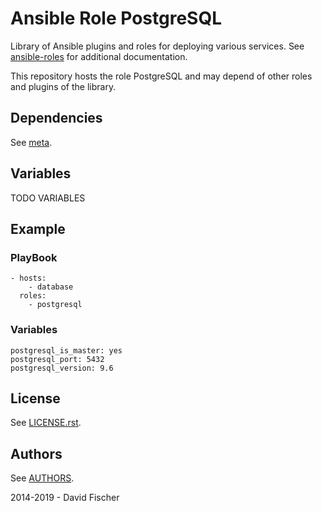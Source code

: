 # Ansible Role PostgreSQL

Library of Ansible plugins and roles for deploying various services.
See [ansible-roles](https://github.com/davidfischer-ch/ansible-roles) for additional documentation.

This repository hosts the role PostgreSQL and may depend of other roles and plugins of the library.

## Dependencies

See [meta](meta/main.yml).

## Variables

TODO VARIABLES

## Example

### PlayBook

```
- hosts:
    - database
  roles:
    - postgresql
```

### Variables

```
postgresql_is_master: yes
postgresql_port: 5432
postgresql_version: 9.6
```

## License

See [LICENSE.rst](LICENSE.rst).

## Authors

See [AUTHORS](AUTHORS).

2014-2019 - David Fischer
